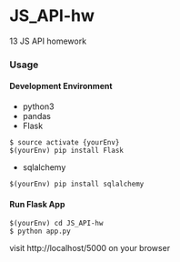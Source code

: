 # JS_API-hw
13 JS API homework

### Usage
#### Development Environment
* python3
* pandas
* Flask
```
$ source activate {yourEnv}
$(yourEnv) pip install Flask
```
* sqlalchemy
```
$(yourEnv) pip install sqlalchemy
```

#### Run Flask App
```
$(yourEnv) cd JS_API-hw
$ python app.py
```
visit http://localhost/5000 on your browser